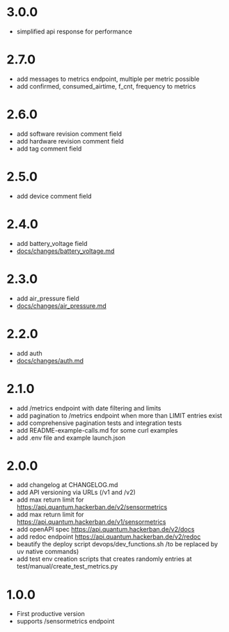 # 3.0.0

- simplified api response for performance

# 2.7.0

- add messages to metrics endpoint, multiple per metric possible
- add confirmed, consumed_airtime, f_cnt, frequency to metrics

# 2.6.0

- add software revision comment field
- add hardware revision comment field
- add tag comment field

# 2.5.0

- add device comment field

# 2.4.0

- add battery_voltage field
- [docs/changes/battery_voltage.md](docs/changes/battery_voltage.md)

# 2.3.0

- add air_pressure field
- [docs/changes/air_pressure.md](docs/changes/air_pressure.md)

# 2.2.0

- add auth
- [docs/changes/auth.md](docs/changes/auth.md)

# 2.1.0

- add /metrics endpoint with date filtering and limits
- add pagination to /metrics endpoint when more than LIMIT entries exist
- add comprehensive pagination tests and integration tests
- add README-example-calls.md for some curl examples
- add .env file and example launch.json

# 2.0.0

- add changelog at CHANGELOG.md
- add API versioning via URLs (/v1 and /v2)
- add max return limit for https://api.quantum.hackerban.de/v2/sensormetrics
- add max return limit for https://api.quantum.hackerban.de/v1/sensormetrics
- add openAPI spec https://api.quantum.hackerban.de/v2/docs
- add redoc endpoint https://api.quantum.hackerban.de/v2/redoc
- beautify the deploy script devops/dev_functions.sh /to be replaced by uv native commands)
- add test env creation scripts that creates randomly entries at test/manual/create_test_metrics.py

# 1.0.0

- First productive version
- supports /sensormetrics endpoint
